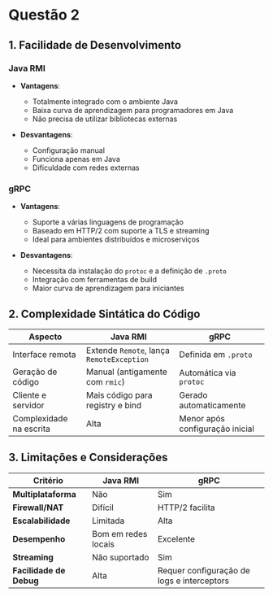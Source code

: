 # Questão 2

## 1. Facilidade de Desenvolvimento

### Java RMI
- **Vantagens**:
  - Totalmente integrado com o ambiente Java
  - Baixa curva de aprendizagem para programadores em Java
  - Não precisa de utilizar bibliotecas externas

- **Desvantagens**:
  - Configuração manual
  - Funciona apenas em Java
  - Dificuldade com redes externas

### gRPC
- **Vantagens**:
  - Suporte a várias linguagens de programação
  - Baseado em HTTP/2 com suporte a TLS e streaming
  - Ideal para ambientes distribuídos e microserviços

- **Desvantagens**:
  - Necessita da instalação do `protoc` e a definição de `.proto`
  - Integração com ferramentas de build
  - Maior curva de aprendizagem para iniciantes

## 2. Complexidade Sintática do Código

| Aspecto                 | Java RMI                                  | gRPC                            |
|-------------------------|-------------------------------------------|---------------------------------|
| Interface remota        | Extende `Remote`, lança `RemoteException` | Definida em `.proto`            |
| Geração de código       | Manual (antigamente com `rmic`)           | Automática via `protoc`         |
| Cliente e servidor      | Mais código para registry e bind          | Gerado automaticamente          |
| Complexidade na escrita | Alta                                      | Menor após configuração inicial |

## 3. Limitações e Considerações

| Critério                    | Java RMI                 | gRPC                                         |
|-----------------------------|--------------------------|----------------------------------------------|
| **Multiplataforma**         | Não                      | Sim                                          |
| **Firewall/NAT**            | Difícil                  | HTTP/2 facilita                              |
| **Escalabilidade**          | Limitada                 | Alta                                         |
| **Desempenho**              | Bom em redes locais      | Excelente                                    |
| **Streaming**               | Não suportado            | Sim                                          |
| **Facilidade de Debug**     | Alta                     | Requer configuração de logs e interceptors   |